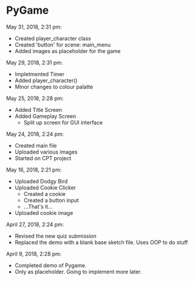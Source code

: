 # PyGame

May 31, 2018, 2:31 pm:
  - Created player_character class
  - Created 'button' for scene: main_menu
  - Added images as placeholder for the game
  
May 29, 2018, 2:31 pm:
  - Impletmented Timer
  - Added player_character()
  - Minor changes to colour palatte
  
May 25, 2018, 2:28 pm:
  - Added Title Screen
  - Added Gameplay Screen
    - Split up screen for GUI interface
    
May 24, 2018, 2:24 pm:
  - Created main file
  - Uploaded various images
  - Started on CPT project
  
May 16, 2018, 2:21 pm:
  - Uploaded Dodgy Bird
  - Uploaded Cookie Clicker
    - Created a cookie
    - Created a button input
    - ...That's it...
  - Uploaded cookie image

April 27, 2018, 2:24 pm:
  - Revised the new quiz submission
  - Replaced the demo with a blank base sketch file. Uses OOP to do stuff
  
April 9, 2018, 2:28 pm:
  - Completed demo of Pygame.
  - Only as placeholder. Going to implement more later.
